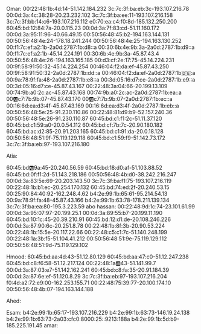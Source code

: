 Omar: 
00:22:48:1b:4d:14-51.142.184.232
3c:7c:3f:ba:eb:3c-193.107.216.78
00:0d:3a:4c:38:28-20.23.232.102
3c:7c:3f:ba:ee:11-193.107.216.158
3c:7c:3f:bb:14:c6-193.107.216.112
e0:70:ea:c4:f0:8d-185.132.250.200
60:45:bd:12:84:7a-20.0.115.23
00:0d:3a:7f:83:cd-51.11.160.172
00:0d:3a:95:11:96-40.66.49.15
00:50:56:48:45:b2-194.163.144.131
00:50:56:48:4e:24-178.18.241.244
00:50:56:48:4e:25-194.163.130.252
00:f1:7c:ef:a2:1b-2a0d:2787:1b:d8::a
00:30:6b:4e:9b:3a-2a0d:2787:1b:d9::a
00:f1:7c:ef:a2:1b-45.14.224.191
00:30:6b:4e:9b:3a-45.87.43.4
00:50:56:48:4e:26-194.163.165.185
00:d3:cf:2e:17:75-45.14.224.231
00:9f:58:91:50:32-45.14.224.254
00:46:04:f2:da:ef-45.87.43.250
00:9f:58:91:50:32-2a0d:2787:1b:dd::a
00:46:04:f2:da:ef-2a0d:2787:1b:de::a
00:9a:78:9f:fa:48-2a0d:2787:1b:e8::a
00:3d:05:16:d7:ce-2a0d:2787:1b:e9::a
00:3d:05:16:d7:ce-45.87.43.167
00:22:48:3a:04:66-20.199.13.109
00:74:9b:a0:2c:ac-45.87.43.168
00:74:9b:a0:2c:ac-2a0d:2787:1b:ea::a
00:ab:c7:7b:9b:07-45.87.43.170
00:ab:c7:7b:9b:07-2a0d:2787:1b:ec::a
00:16:6d:ea:d3:4f-45.87.43.169
00:16:6d:ea:d3:4f-2a0d:2787:1b:eb::a
00:50:56:48:5e:25-91.230.110.86
00:22:48:81:d9:b9-52.157.240.36   
00:50:56:48:5e:26-91.230.110.87
60:45:bd:c1:f1:2c-51.11.37.120
60:45:bd:c1:59:a0-20.0.54.112
60:45:bd:cf:7b:7c-20.90.180.182
60:45:bd:ac:d2:85-20.91.203.165
60:45:bd:c1:91:da-20.0.18.128
00:50:56:48:51:9f-75.119.129.118
60:45:bd:c1:59:f9-51.142.73.172
3c:7c:3f:ba:eb:97-193.107.216.180  



Atia: 




60:45:bd:ab:9a:45-20.240.56.59
60:45:bd:18:d0:af-51.103.88.52
60:45:bd:0f:f1:2d-51.143.218.186
00:50:56:48:4b:d0-38.242.216.247
00:0d:3a:83:5e:69-20.203.143.50
3c:7c:3f:ba:f1:75-193.107.216.119
00:22:48:1b:b1:ec-20.254.170.132
60:45:bd:74:ed:2f-20.240.53.15
00:25:90:84:40:92-162.248.4.62
b4:2e:99:1b:65:61-95.214.54.13
00:9a:78:9f:fa:48-45.87.43.166
b4:2e:99:1b:63:78-178.211.139.134
3c:7c:3f:ba:ea:80-195.3.223.59
abo hassan: 
00:22:48:9d:1c:74-23.101.61.99
00:0d:3a:95:07:97-20.199.25.1
00:0d:3a:89:55:b7-20.199.11.190
60:45:bd:10:1c:45-20.39.210.91
60:45:bd:12:d1:de-20.108.246.226
00:0d:3a:87:90:6c-20.251.8.78
00:22:48:1b:8f:3b-20.90.53.224
00:22:48:1b:15:5e-20.117.22.66
00:22:48:c5:c1:7c-51.140.248.199
00:22:48:1a:3b:f5-51.104.41.212
00:50:56:48:51:9e-75.119.129.112
00:50:56:48:51:9d-75.119.129.102

Hmood: 
60:45:bd:aa:4d:43-51.12.80.129
60:45:bd:aa:47:c0-51.12.247.238
60:45:bd:c8:f6:58-51.12.217.124 
00:22:48:1a:ab:43-51.141.99.7
00:0d:3a:87:03:e7-51.142.162.241
60:45:bd:c8:fa:35-20.91.184.39
00:0d:3a:87:6e:ef-51.120.8.29
3c:7c:3f:ba:eb:97-193.107.216.204
f0:4d:a2:72:e9:00-162.253.155.71
00:22:48:75:39:77-20.100.174.10
00:50:56:48:4b:07-194.163.144.188



Ahed: 


Esam: 
b4:2e:99:1b:65:17-193.107.216.229
b4:2e:99:1b:63:73-146.19.24.138
b4:2e:99:1b:63:73-2a03:cfc0:8000:25::9213:188a
b4:2e:99:1b:5d:b9-185.225.191.45
amar: 
